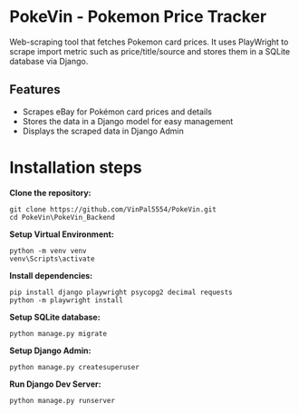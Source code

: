 # PokeVin - Pokemon Price Tracker

Web-scraping tool that fetches Pokemon card prices. It uses PlayWright to scrape import metric such as price/title/source and stores them in a SQLite database via Django. 

## Features

- Scrapes eBay for Pokémon card prices and details
- Stores the data in a Django model for easy management
- Displays the scraped data in Django Admin

# Installation steps
**Clone the repository:**
```
git clone https://github.com/VinPal5554/PokeVin.git
cd PokeVin\PokeVin_Backend
```

**Setup Virtual Environment:**
```
python -m venv venv
venv\Scripts\activate
```

**Install dependencies:**
```
pip install django playwright psycopg2 decimal requests
python -m playwright install
```

**Setup SQLite database:**
```
python manage.py migrate
```

**Setup Django Admin:**
```
python manage.py createsuperuser
```

**Run Django Dev Server:**
```
python manage.py runserver
```
